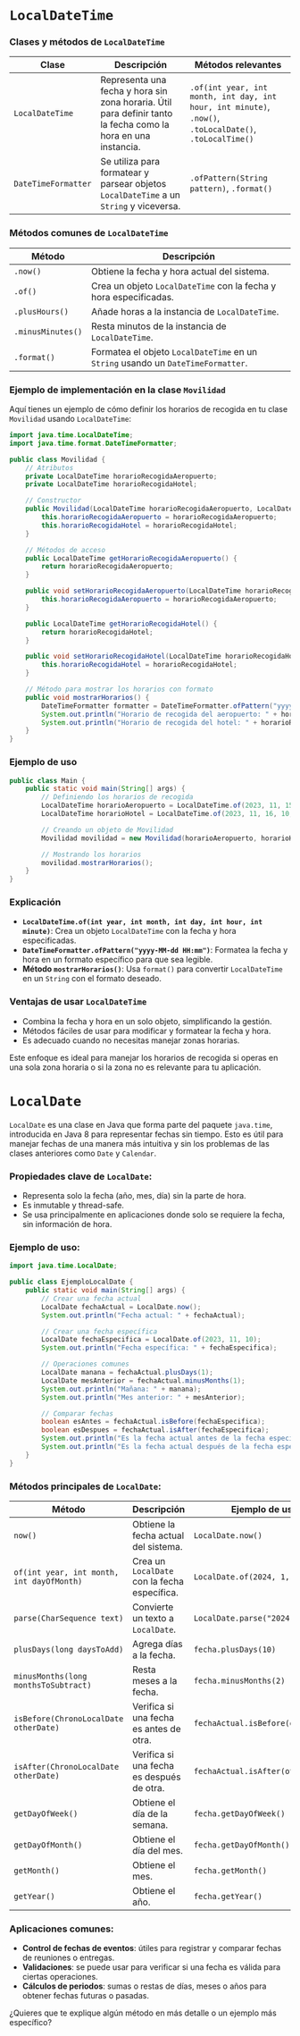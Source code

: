 
# `LocalDateTime`

### Clases y métodos de `LocalDateTime`

| Clase              | Descripción | Métodos relevantes |
|--------------------|-------------|---------------------|
| `LocalDateTime`    | Representa una fecha y hora sin zona horaria. Útil para definir tanto la fecha como la hora en una instancia. | `.of(int year, int month, int day, int hour, int minute)`, `.now()`, `.toLocalDate()`, `.toLocalTime()` |
| `DateTimeFormatter`| Se utiliza para formatear y parsear objetos `LocalDateTime` a un `String` y viceversa. | `.ofPattern(String pattern)`, `.format()` |

### Métodos comunes de `LocalDateTime`

| Método                | Descripción                                           |
|-----------------------|-------------------------------------------------------|
| `.now()`              | Obtiene la fecha y hora actual del sistema.           |
| `.of()`               | Crea un objeto `LocalDateTime` con la fecha y hora especificadas. |
| `.plusHours()`        | Añade horas a la instancia de `LocalDateTime`.        |
| `.minusMinutes()`     | Resta minutos de la instancia de `LocalDateTime`.     |
| `.format()`           | Formatea el objeto `LocalDateTime` en un `String` usando un `DateTimeFormatter`. |

### Ejemplo de implementación en la clase `Movilidad`

Aquí tienes un ejemplo de cómo definir los horarios de recogida en tu clase `Movilidad` usando `LocalDateTime`:

```java
import java.time.LocalDateTime;
import java.time.format.DateTimeFormatter;

public class Movilidad {
    // Atributos
    private LocalDateTime horarioRecogidaAeropuerto;
    private LocalDateTime horarioRecogidaHotel;

    // Constructor
    public Movilidad(LocalDateTime horarioRecogidaAeropuerto, LocalDateTime horarioRecogidaHotel) {
        this.horarioRecogidaAeropuerto = horarioRecogidaAeropuerto;
        this.horarioRecogidaHotel = horarioRecogidaHotel;
    }

    // Métodos de acceso
    public LocalDateTime getHorarioRecogidaAeropuerto() {
        return horarioRecogidaAeropuerto;
    }

    public void setHorarioRecogidaAeropuerto(LocalDateTime horarioRecogidaAeropuerto) {
        this.horarioRecogidaAeropuerto = horarioRecogidaAeropuerto;
    }

    public LocalDateTime getHorarioRecogidaHotel() {
        return horarioRecogidaHotel;
    }

    public void setHorarioRecogidaHotel(LocalDateTime horarioRecogidaHotel) {
        this.horarioRecogidaHotel = horarioRecogidaHotel;
    }

    // Método para mostrar los horarios con formato
    public void mostrarHorarios() {
        DateTimeFormatter formatter = DateTimeFormatter.ofPattern("yyyy-MM-dd HH:mm");
        System.out.println("Horario de recogida del aeropuerto: " + horarioRecogidaAeropuerto.format(formatter));
        System.out.println("Horario de recogida del hotel: " + horarioRecogidaHotel.format(formatter));
    }
}
```

### Ejemplo de uso

```java
public class Main {
    public static void main(String[] args) {
        // Definiendo los horarios de recogida
        LocalDateTime horarioAeropuerto = LocalDateTime.of(2023, 11, 15, 14, 30); // 15 de noviembre de 2023, 14:30
        LocalDateTime horarioHotel = LocalDateTime.of(2023, 11, 16, 10, 0); // 16 de noviembre de 2023, 10:00

        // Creando un objeto de Movilidad
        Movilidad movilidad = new Movilidad(horarioAeropuerto, horarioHotel);

        // Mostrando los horarios
        movilidad.mostrarHorarios();
    }
}
```

### Explicación
- **`LocalDateTime.of(int year, int month, int day, int hour, int minute)`**: Crea un objeto `LocalDateTime` con la fecha y hora especificadas.
- **`DateTimeFormatter.ofPattern("yyyy-MM-dd HH:mm")`**: Formatea la fecha y hora en un formato específico para que sea legible.
- **Método `mostrarHorarios()`**: Usa `format()` para convertir `LocalDateTime` en un `String` con el formato deseado.

### Ventajas de usar `LocalDateTime`
- Combina la fecha y hora en un solo objeto, simplificando la gestión.
- Métodos fáciles de usar para modificar y formatear la fecha y hora.
- Es adecuado cuando no necesitas manejar zonas horarias.

Este enfoque es ideal para manejar los horarios de recogida si operas en una sola zona horaria o si la zona no es relevante para tu aplicación.


# `LocalDate`
`LocalDate` es una clase en Java que forma parte del paquete `java.time`, introducida en Java 8 para representar fechas sin tiempo. Esto es útil para manejar fechas de una manera más intuitiva y sin los problemas de las clases anteriores como `Date` y `Calendar`.

### Propiedades clave de `LocalDate`:
- Representa solo la fecha (año, mes, día) sin la parte de hora.
- Es inmutable y thread-safe.
- Se usa principalmente en aplicaciones donde solo se requiere la fecha, sin información de hora.

### Ejemplo de uso:
```java
import java.time.LocalDate;

public class EjemploLocalDate {
    public static void main(String[] args) {
        // Crear una fecha actual
        LocalDate fechaActual = LocalDate.now();
        System.out.println("Fecha actual: " + fechaActual);

        // Crear una fecha específica
        LocalDate fechaEspecifica = LocalDate.of(2023, 11, 10);
        System.out.println("Fecha específica: " + fechaEspecifica);

        // Operaciones comunes
        LocalDate manana = fechaActual.plusDays(1);
        LocalDate mesAnterior = fechaActual.minusMonths(1);
        System.out.println("Mañana: " + manana);
        System.out.println("Mes anterior: " + mesAnterior);

        // Comparar fechas
        boolean esAntes = fechaActual.isBefore(fechaEspecifica);
        boolean esDespues = fechaActual.isAfter(fechaEspecifica);
        System.out.println("Es la fecha actual antes de la fecha específica? " + esAntes);
        System.out.println("Es la fecha actual después de la fecha específica? " + esDespues);
    }
}
```

### Métodos principales de `LocalDate`:

| Método                  | Descripción                                     | Ejemplo de uso                             |
|-------------------------|-------------------------------------------------|--------------------------------------------|
| `now()`                 | Obtiene la fecha actual del sistema.            | `LocalDate.now()`                         |
| `of(int year, int month, int dayOfMonth)` | Crea un `LocalDate` con la fecha específica. | `LocalDate.of(2024, 1, 1)`               |
| `parse(CharSequence text)` | Convierte un texto a `LocalDate`.             | `LocalDate.parse("2024-01-01")`           |
| `plusDays(long daysToAdd)` | Agrega días a la fecha.                       | `fecha.plusDays(10)`                      |
| `minusMonths(long monthsToSubtract)` | Resta meses a la fecha.                    | `fecha.minusMonths(2)`                    |
| `isBefore(ChronoLocalDate otherDate)` | Verifica si una fecha es antes de otra.     | `fechaActual.isBefore(otraFecha)`         |
| `isAfter(ChronoLocalDate otherDate)`  | Verifica si una fecha es después de otra.   | `fechaActual.isAfter(otraFecha)`          |
| `getDayOfWeek()`        | Obtiene el día de la semana.                    | `fecha.getDayOfWeek()`                    |
| `getDayOfMonth()`       | Obtiene el día del mes.                         | `fecha.getDayOfMonth()`                   |
| `getMonth()`            | Obtiene el mes.                                 | `fecha.getMonth()`                        |
| `getYear()`             | Obtiene el año.                                 | `fecha.getYear()`                         |

### Aplicaciones comunes:
- **Control de fechas de eventos**: útiles para registrar y comparar fechas de reuniones o entregas.
- **Validaciones**: se puede usar para verificar si una fecha es válida para ciertas operaciones.
- **Cálculos de periodos**: sumas o restas de días, meses o años para obtener fechas futuras o pasadas.

¿Quieres que te explique algún método en más detalle o un ejemplo más específico?